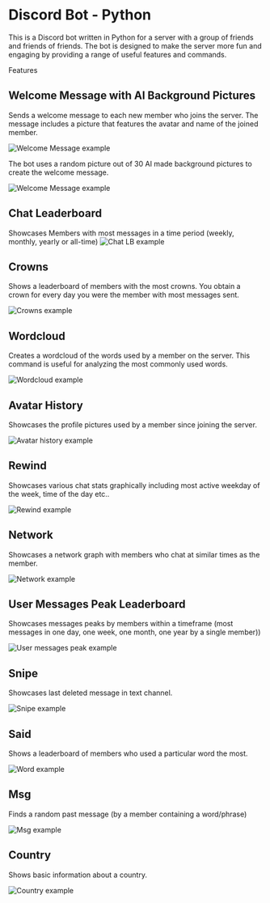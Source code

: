 # Discord Bot - Python
This is a Discord bot written in Python for a server with a group of friends and friends of friends. The bot is designed to make the server more fun and engaging by providing a range of useful features and commands.

Features
## Welcome Message with AI Background Pictures
Sends a welcome message to each new member who joins the server. The message includes a picture that features the avatar and name of the joined member. 

![Welcome Message example](./README/0_welcome.PNG)

The bot uses a random picture out of 30 AI made background pictures to create the welcome message.

![Welcome Message example](./README/01_welcome_background_examples.PNG)

## Chat Leaderboard
Showcases Members with most messages in a time period (weekly, monthly, yearly or all-time)
![Chat LB example](./README/2_leaderboard_chat.gif)

## Crowns
Shows a leaderboard of members with the most crowns.
You obtain a crown for every day you were the member with most messages sent.

![Crowns example](./README/11_crowns.PNG)

## Wordcloud
Creates a wordcloud of the words used by a member on the server. This command is useful for analyzing the most commonly used words.

![Wordcloud example](./README/1_word_cloud.PNG)

## Avatar History 
Showcases the profile pictures used by a member since joining the server. 

![Avatar history example](./README/3_avatar_history.gif)

## Rewind
Showcases various chat stats graphically including most active weekday of the week, time of the day etc..

![Rewind example](./README/4_rewind.gif)

## Network
Showcases a network graph with members who chat at similar times as the member.

![Network example](./README/5_network.PNG)

## User Messages Peak Leaderboard
Showcases messages peaks by members within a timeframe (most messages in one day, one week, one month, one year by a single member))

![User messages peak example](./README/6_peak_messages_user.gif)

## Snipe
Showcases last deleted message in text channel.

![Snipe example](./README/7_snipe.PNG)

## Said
Shows a leaderboard of members who used a particular word the most.

![Word example](./README/8_said.PNG)

## Msg
Finds a random past message (by a member containing a word/phrase)

![Msg example](./README/9_msg.PNG)

## Country
Shows basic information about a country.

![Country example](./README/10_country.PNG)


